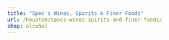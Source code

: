 ```yaml
---
title: "Spec's Wines, Spirits & Finer Foods"
url: /houston/specs-wines-spirits-and-finer-foods/
shop: alcohol
---
```

